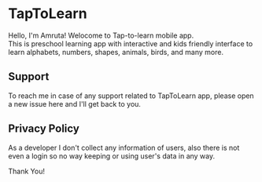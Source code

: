 # TapToLearn

Hello, I'm Amruta! Welocome to Tap-to-learn mobile app.  
This is preschool learning app with interactive and kids friendly interface to learn alphabets, numbers, shapes, animals, birds, and many more.

## Support
To reach me in case of any support related to TapToLearn app, please open a new issue here and I'll get back to you.

## Privacy Policy
As a developer I don't collect any information of users, also there is not even a login so no way keeping or using user's data in any way.

Thank You!
